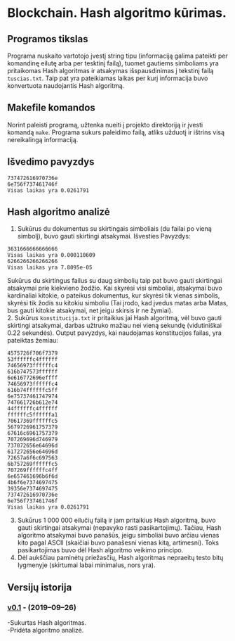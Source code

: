 # Blockchain. Hash algoritmo kūrimas.
## Programos tikslas
Programa nuskaito vartotojo įvestį string tipu (informaciją galima pateikti per komandinę eilutę arba per tesktinį failą), tuomet gautiems simboliams yra pritaikomas Hash algoritmas ir atsakymas išspausdinimas į tekstinį failą `tuscias.txt`. Taip pat yra pateikiamas laikas per kurį informacija buvo konvertuota naudojantis Hash algoritmą.  
## Makefile komandos
Norint paleisti programą, užtenka nueiti į projekto direktoriją ir įvesti komandą `make`. Programa sukurs paleidimo failą, atliks užduotį ir ištrins visą nereikalingą informaciją.  
## Išvedimo pavyzdys
```shell
737472616970736e  
6e756f737461746f  
Visas laikas yra 0.0261791  
```
## Hash algoritmo analizė
1. Sukūrus du dokumentus su skirtingais simboliais (du failai po vieną simbolį), buvo gauti skirtingi atsakymai. Išvesties Pavyzdys:  

```shell
3631666666666666  
Visas laikas yra 0.000110609  
6266266266266266  
Visas laikas yra 7.8095e-05  
```
Sukūrus du skirtingus failus su daug simbolių taip pat buvo gauti skirtingai atsakymai prie kiekvieno žodžio. Kai skyrėsi visi simboliai, atsakymai buvo kardinaliai kitokie, o pateikus dokumentus, kur skyrėsi tik vienas simbolis, skyrėsi tik žodis su kitokiu simboliu (Tai įrodo, kad įvedus matas arba Matas, bus gauti kitokie atsakymai, net jeigu skirsis ir ne žymiai).  
2. Sukūrus `konstitucija.txt` ir pritaikius jai Hash algoritmą, vėl buvo gauti skirtingi atsakymai, darbas užtruko mažiau nei vieną sekundę (vidutiniškai 0.22 sekundės). Output pavyzdys, kai naudojamas konstitucijos failas, yra pateiktas žemiau:  
```shell
4575726f706f7379
53ffffffc4ffffff
74656973ffffffc4
616b747573ffffff
6e616772696effff
74656973ffffffc4
616b74ffffffc5ff
6e75737461747974
747661726b612e74
44ffffffc4ffffff
ffffffc5ffffffa1
70617369ffffffc5
5679726961757379
67616c6961757379
707269696d746979
737072656e64696d
617272656e64696d
72657a6f6c697563
6b757269ffffffc5
707269ffffffc4ff
6e657461696b6f6d
4b6f6e7374697475
39356e7374697475
737472616970736e
6e756f737461746f
Visas laikas yra 0.0261791
```
3. Sukūrus 1 000 000 eilučių failą ir jam pritaikius Hash algoritmą, buvo gauti skirtingai atsakymai (nepavyko rasti pasikartojimų). Tačiau, Hash algoritmo atsakymai buvo panašūs, jeigu simboliai buvo arčiau vienas kito pagal ASCII (skaičiai buvo panašesni vienas kitą, artimesni). Toks pasikartojimas buvo dėl Hash algoritmo veikimo principo.  
4. Dėl aukščiau paminėtų priežasčių, Hash algoritmas nepraeitų testo bitų lygmenyje (skirtumai labai minimalus, nors yra).  
## Versijų istorija
### [v0.1]() - (2019–09–26)
-Sukurtas Hash algoritmas.  
-Pridėta algoritmo analizė.  
